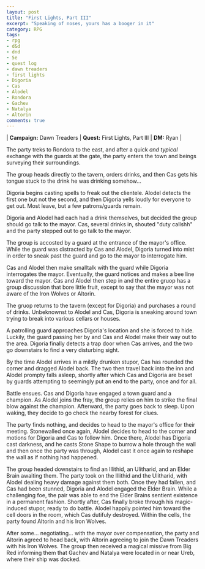 ```yaml
---
layout: post
title: "First Lights, Part III"
excerpt: "Speaking of noses, yours has a booger in it"
category: RPG
tags:
- rpg
- d&d
- dnd
- 5e
- quest log
- dawn treaders
- first lights
- Digoria
- Cas
- Alodel
- Rondora
- Gachev
- Natalya
- Altorin
comments: true
---
```


| **Campaign:** Dawn Treaders | **Quest:** First Lights, Part III | **DM:** Ryan |

The party treks to Rondora to the east, and after a quick *and typical* exchange with the guards at the gate, the party enters the town and beings surveying their surroundings.

The group heads directly to the tavern, orders drinks, and then Cas gets his tongue stuck to the drink he was drinking somehow... 

Digoria begins casting spells to freak out the clientele. Alodel detects the first one but not the second, and then Digoria yells loudly for everyone to get out. Most leave, but a few patrons/guards remain. 

Digoria and Alodel had each had a drink themselves, but decided the group should go talk to the mayor. Cas, several drinks in, shouted "duty callshh" and the party stepped out to go talk to the mayor. 

The group is accosted by a guard at the entrance of the mayor's office. While the guard was distracted by Cas and Alodel, Digoria turned into mist in order to sneak past the guard and go to the mayor to interrogate him. 

Cas and Alodel then make smalltalk with the guard while Digoria interrogates the mayor. Eventually, the guard notices and makes a bee line toward the mayor. Cas and Alodel then step in and the entire gruop has a group discussion that bore little fruit, except to say that the mayor was not aware of the Iron Wolves or Altorin. 

The gruop returns to the tavern (except for Digoria) and purchases a round of drinks. Unbeknownst to Alodel and Cas, Digoria is sneaking around town trying to break into various cellars or houses. 

A patrolling guard approaches Digoria's location and she is forced to hide. Luckily, the guard passing her by and Cas and Alodel make their way out to the area. Digoria finally detects a trap door when Cas arrives, and the two go downstairs to find a very disturbing sight.

By the time Alodel arrives in a mildly drunken stupor, Cas has rounded the corner and dragged Alodel back. The two then travel back into the inn and Alodel prompty falls asleep, shortly after which Cas and Digoria are beset by guards attempting to seemingly put an end to the party, once and for all.

Battle ensues. Cas and Digoria have engaged a town guard and a champion. As Alodel joins the fray, the group relies on him to strike the final blow against the champion. Afterward, the party goes back to sleep. Upon waking, they decide to go check the nearby forest for clues. 

The party finds nothing, and decides to head to the mayor's office for their meeting. Stonewalled once again, Alodel decides to head to the corner and motions for Digoria and Cas to follow him. Once there, Alodel has Digoria cast darkness, and he casts Stone Shape to burrow a hole through the wall and then once the party was through, Alodel cast it once again to reshape the wall as if nothing had happened.

The group headed downstairs to find an Illithid, an Ulitharid, and an Elder Brain awaiting them. The party took on the Illithid and the Ulitharid, with Alodel dealing heavy damage against them both. Once they had fallen, and Cas had been stunned, Digoria and Alodel engaged the Elder Brain. While a challenging foe, the pair was able to end the Elder Brains sentient existence in a permanent fashion. Shortly after, Cas finally broke through his magic-induced stupor, ready to do battle. Alodel happily pointed him toward the cell doors in the room, which Cas dutifuly destroyed. Within the cells, the party found Altorin and his Iron Wolves.

After some... negotiating... with the mayor over compensation, the party and Altorin agreed to head back, with Altorin agreeing to join the Dawn Treaders with his Iron Wolves. The group then received a magical missive from Big Red informing them that Gachev and Natalya were located in or near Ureb, where their ship was docked.